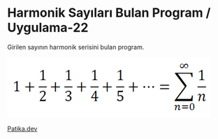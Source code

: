 # Harmonik Sayıları Bulan Program  / Uygulama-22

Girilen sayının harmonik serisini bulan program.

![](https://raw.githubusercontent.com/Kodluyoruz/taskforce/main/java101/pratik-harmonic/figures/harmonic_series.gif)

[Patika.dev](https://www.patika.dev)